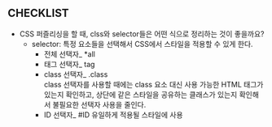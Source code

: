## CHECKLIST
* CSS 퍼즐리싱을 할 때, clss와 selector들은 어떤 식으로 정리하는 것이 좋을까요?<br>
  * selector: 특정 요소들을 선택해서 CSS에서 스타일을 적용할 수 있게 한다.
    * 전체 선택자_ *all
    * 태그 선택자_ tag
    * class 선택자_ .class<br>
    class 선택자를 사용할 때에는 class 요소 대신 사용 가능한 HTML 태그가 있는지 확인하고, 상단에 같은 스타일을 공유하는 클래스가 있는지 확인해서 불필요한 선택자 사용을 줄인다.
    * ID 선택자_ #ID
    유일하게 적용될 스타일에 사용
